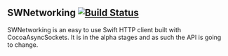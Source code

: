 ## SWNetworking [![Build Status](https://travis-ci.org/wisesascha/Networking.svg)](https://travis-ci.org/wisesascha/Networking)
SWNetworking is an easy to use Swift HTTP client built with CocoaAsyncSockets. It is in the alpha stages and as such the API is going to change. 
